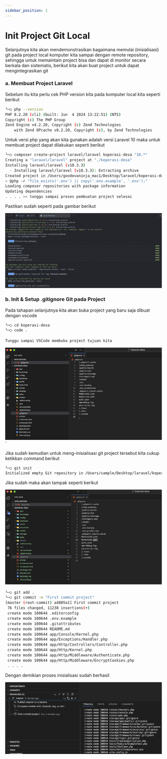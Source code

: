 ```yaml
---
sidebar_position: 1
---
```


# Init Project Git Local
Selanjutnya kita akan mendemonstrasikan bagaimana memulai (inisialisasi) git pada project local komputer kita sampai dengan remote repository, sehingga untuk memaintain project bisa dan dapat di monitor secara berkala dan sistematis, berikut kita akan buat project untuk dapat mengintegrasikan git

### a. Membuat Project Laravel
Sebelum itu kita perlu cek PHP version kita pada komputer local kita seperti berikut

```.sh
╰─○ php --version
PHP 8.2.20 (cli) (built: Jun  4 2024 13:22:51) (NTS)
Copyright (c) The PHP Group
Zend Engine v4.2.20, Copyright (c) Zend Technologies
    with Zend OPcache v8.2.20, Copyright (c), by Zend Technologies
```

Untuk versi php yang akan kita gunakan adalah versi Laravel 10 maka untuk membuat project dapat dilakukan seperti berikut

```.sh
╰─○ composer create-project laravel/laravel koperasi-desa "10.*" 
Creating a "laravel/laravel" project at "./koperasi-desa"
Installing laravel/laravel (v10.3.3)
  - Installing laravel/laravel (v10.3.3): Extracting archive
Created project in /Users/goodevaninja_mac1/Desktop/laravel/koperasi-desa
> @php -r "file_exists('.env') || copy('.env.example', '.env');"
Loading composer repositories with package information
Updating dependencies
. . . . >> tunggu sampai proses pembuatan project selesai
```

Pastikan sudah seperti pada gambar berikut

![Selesai Buat Project Laravel](./img/finish-create-laravel-project.png)

### b. Init & Setup .gitignore Git pada Project
Pada tahapan selanjutnya kita akan buka project yang baru saja dibuat dengan vscode

```.sh
╰─○ cd koperasi-desa
╰─○ code .

Tunggu sampai VSCode membuka project tujuan kita
```

![Selesai Buat Project Laravel](./img/open-project-in-vscode.png)`

Jika sudah kemudian untuk meng-inisialisasi git project tersebut kita cukup ketikkan command berikut

```.sh
╰─○ git init
Initialized empty Git repository in /Users/sample/Desktop/laravel/koperasi-desa/.git/
```

Jika sudah maka akan tampak seperti berikut

![Inisialisasi](./img/inisialisasi-project-git.png)

```.sh
╰─○ git add .
╰─○ git commit -m "First commit project"
[master (root-commit) a4805a1] First commit project
 76 files changed, 11238 insertions(+)
 create mode 100644 .editorconfig
 create mode 100644 .env.example
 create mode 100644 .gitattributes
 create mode 100644 README.md
 create mode 100644 app/Console/Kernel.php
 create mode 100644 app/Exceptions/Handler.php
 create mode 100644 app/Http/Controllers/Controller.php
 create mode 100644 app/Http/Kernel.php
 create mode 100644 app/Http/Middleware/Authenticate.php
 create mode 100644 app/Http/Middleware/EncryptCookies.php
 . . . . 
```

Dengan demikian proses inisialisasi sudah berhasil

![Finish](./img/finish-init.png)